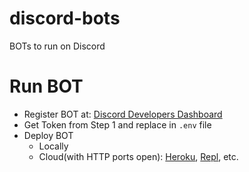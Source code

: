 # discord-bots
BOTs to run on Discord

# Run BOT
* Register BOT at: [Discord Developers Dashboard](https://discord.com/developers/applications/)
* Get Token from Step 1 and replace in `.env` file
* Deploy BOT
  *  Locally
  *  Cloud(with HTTP ports open): [Heroku](https://www.heroku.com/), [Repl](https://repl.it/), etc.
